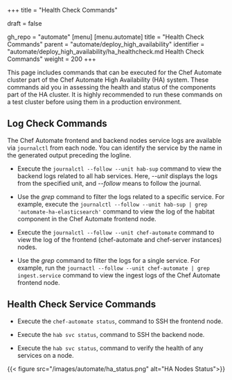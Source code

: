 +++
title = "Health Check Commands"

draft = false

gh_repo = "automate"
[menu]
  [menu.automate]
    title = "Health Check Commands"
    parent = "automate/deploy_high_availability"
    identifier = "automate/deploy_high_availability/ha_healthcheck.md Health Check Commands"
    weight = 200
+++

This page includes commands that can be executed for the Chef Automate cluster part of the Chef Automate High Availability (HA) system. These commands aid you in assessing the health and status of the components part of the HA cluster. It is highly recommended to run these commands on a test cluster before using them in a production environment.

## Log Check Commands

The Chef Automate frontend and backend nodes service logs are available via `journalctl` from each node. You can identify the service by the name in the generated output preceding the logline.

- Execute the `journalctl --follow --unit hab-sup` command to view the backend logs related to all hab services. Here, *--unit* displays the logs from the specified unit, and *--follow* means to follow the journal.

- Use the *grep* command to filter the logs related to a specific service. For example, execute the `journalctl --follow --unit hab-sup | grep 'automate-ha-elasticsearch'` command to view the log of the habitat component in the Chef Automate frontend node.

- Execute the `journalctl --follow --unit chef-automate` command to view the log of the frontend (chef-automate and chef-server instances) nodes.

- Use the *grep* command to filter the logs for a single service. For example, run the `journactl --follow --unit chef-automate | grep ingest.service` command to view the ingest logs of the Chef Automate frontend node.

## Health Check Service Commands

- Execute the `chef-automate status`, command to SSH the frontend node.

- Execute the `hab svc status`, command to SSH the backend node.

- Execute the `hab svc status`, command to verify the health of any services on a node.

 {{< figure src="/images/automate/ha_status.png" alt="HA Nodes Status">}}
